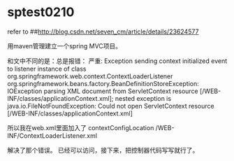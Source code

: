 # sptest0210
refer to
##http://blog.csdn.net/seven_cm/article/details/23624577

用maven管理建立一个spring MVC项目。

和文中不同的是：总是报错：
严重: Exception sending context initialized event to listener instance of class org.springframework.web.context.ContextLoaderListener
org.springframework.beans.factory.BeanDefinitionStoreException: IOException parsing XML document from ServletContext resource [/WEB-INF/classes/applicationContext.xml]; nested exception is java.io.FileNotFoundException: Could not open ServletContext resource [/WEB-INF/classes/applicationContext.xml]

所以我在web.xml里面加入了
<context-param>
    <param-name>contextConfigLocation</param-name>
    <param-value>/WEB-INF/ContextLoaderListener.xml</param-value>
</context-param>

解决了那个错误。
已经可以访问，接下来，把控制器代码写写就行了。
